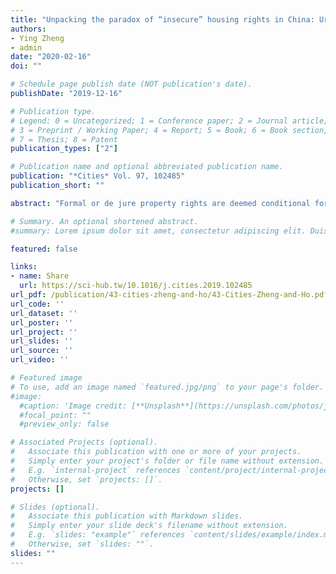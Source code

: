```yaml
---
title: "Unpacking the paradox of “insecure” housing rights in China: Urban residents’ perceptions on institutional credibility"
authors:
- Ying Zheng
- admin
date: "2020-02-16"
doi: ""

# Schedule page publish date (NOT publication's date).
publishDate: "2019-12-16"

# Publication type.
# Legend: 0 = Uncategorized; 1 = Conference paper; 2 = Journal article;
# 3 = Preprint / Working Paper; 4 = Report; 5 = Book; 6 = Book section;
# 7 = Thesis; 8 = Patent
publication_types: ["2"]

# Publication name and optional abbreviated publication name.
publication: "*Cities* Vol. 97, 102485"
publication_short: ""

abstract: "Formal or de jure property rights are deemed conditional for development in a neo-liberal reading. Paradoxically, real estate underwent explosive development even though China’s rights for housing are informal, ambiguous, and insecure. This article intends to explain this contradiction by examining how Chinese urban residents perceive the credibility of housing rights from three perspectives, i.e., ownership, land lease, and the 70-year lease term. The study is based on a survey (n = 1207) demonstrating: i) half of the respondents are indifferent about formalization policies; ii) 92 percent have never experienced housing-related conflicts, however, of those reporting conflict, close to half indicated demolition as the source; iii) housing ownership is considered important for most while the land use (or lease) permit is considerably less relevant, and the lease term is considered insignificant. Three conclusions can be drawn. First, urban residents have no preference for a “full bundle” of formal rights. Second, although low conflict indicates credibility of the current rights structure, there are risks to social stability due to expropriation. Three, credibility hinges on combinations of (in)formality and (in)security rather than being a direct function of formalization. Findings emphasize a need to rethink the property rights theory in terms of credibility, conflict, and time."

# Summary. An optional shortened abstract.
#summary: Lorem ipsum dolor sit amet, consectetur adipiscing elit. Duis posuere tellus ac convallis placerat. Proin tincidunt magna sed ex sollicitudin condimentum.

featured: false

links:
- name: Share
  url: https://sci-hub.tw/10.1016/j.cities.2019.102485
url_pdf: /publication/43-cities-zheng-and-ho/43-Cities-Zheng-and-Ho.pdf
url_code: ''
url_dataset: ''
url_poster: ''
url_project: ''
url_slides: ''
url_source: ''
url_video: ''

# Featured image
# To use, add an image named `featured.jpg/png` to your page's folder. 
#image:
  #caption: 'Image credit: [**Unsplash**](https://unsplash.com/photos/jdD8gXaTZsc)'
  #focal_point: ""
  #preview_only: false

# Associated Projects (optional).
#   Associate this publication with one or more of your projects.
#   Simply enter your project's folder or file name without extension.
#   E.g. `internal-project` references `content/project/internal-project/index.md`.
#   Otherwise, set `projects: []`.
projects: []

# Slides (optional).
#   Associate this publication with Markdown slides.
#   Simply enter your slide deck's filename without extension.
#   E.g. `slides: "example"` references `content/slides/example/index.md`.
#   Otherwise, set `slides: ""`.
slides: ""
---
```

